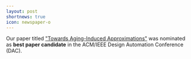 ```yaml
---
layout: post
shortnews: true
icon: newspaper-o
---
```


Our paper titled ["Towards Aging-Induced Approximations"](http://users.ece.utexas.edu/~gerstl/publications/dac17.aging.pdf) was nominated as **best paper candidate** in the ACM/IEEE Design Automation Conference (DAC).
